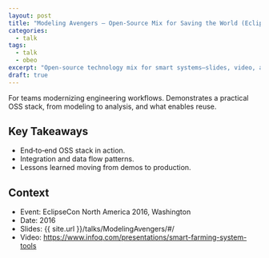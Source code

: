```yaml
---
layout: post
title: "Modeling Avengers — Open‑Source Mix for Saving the World (EclipseCon NA 2016)"
categories:
  - talk
tags:
  - talk
  - obeo
excerpt: "Open‑source technology mix for smart systems—slides, video, and why this approach scales across teams."
draft: true
---
```


For teams modernizing engineering workflows. Demonstrates a practical OSS stack, from modeling to analysis, and what enables reuse.

## Key Takeaways
- End‑to‑end OSS stack in action.
- Integration and data flow patterns.
- Lessons learned moving from demos to production.

## Context
- Event: EclipseCon North America 2016, Washington
- Date: 2016
- Slides: {{ site.url }}/talks/ModelingAvengers/#/
- Video: https://www.infoq.com/presentations/smart-farming-system-tools
